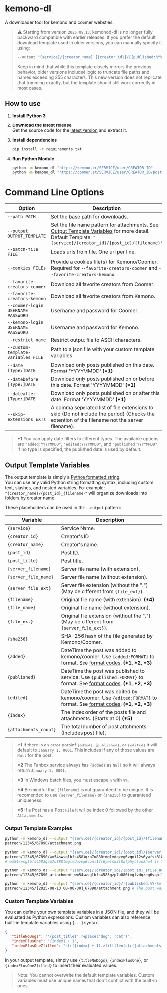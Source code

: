 # kemono-dl
A downloader tool for kemono and coomer websties.
> ⚠️ Starting from version `2025.08.13`, kemonod-dl is no longer fully backward compatible with earlier releases. If you prefer the default download template used in older versions, you can manually specify it using:
> ```bash
> --output "{service}/{creator_name} [{creator_id}]/[{published:%Y%m%d}] [{post_id}] {post_title}/{index}_{filename}"
> ```
> Keep in mind that while this template closely mirrors the previous behavior, older versions included logic to truncate file paths and names exceeding 255 characters. This new version does not replicate that trimming exactly, but the template should still work correctly in most cases.
 
## How to use
1. **Install Python 3**  

2. **Download the latest release**  
   Get the source code for the [latest version](https://github.com/AplhaSlayer1964/kemono-dl/releases/latest) and extract it.

3. **Install dependencies**  
   ```bash
   pip install -r requirements.txt
   ```

4.  **Run Python Module**  
    ```bash
    python -m kemono_dl "https://kemono.cr/SERVICE/user/CREATOR_ID" 
    python -m kemono_dl "https://coomer.st/SERVICE/user/CREATOR_ID/post/POST_ID"
    ```

# Command Line Options

| Option                             | Description                                                                                                                                                                            |
| ---------------------------------- | -------------------------------------------------------------------------------------------------------------------------------------------------------------------------------------- |
| `--path PATH`                      | Set the base path for downloads.                                                                                                                                                       |
| `--output OUTPUT_TEMPLATE`         | Set the file name pattern for attachments. See [Output Template Variables](https://github.com/AlphaSlayer1964/kemono-dl?tab=readme-ov-file#output-template-variables) for more detail. Default Template: `"{service}/{creator_id}/{post_id}/{filename}"` |
| `--batch-file FILE`                | Loads urls from file. One url per line.                                                                                                                                                |
| `--cookies FILEs`                  | Provide a cookies file(s) for Kemono/Coomer. Required for `--favorite-creators-coomer` and `--favorite-creators-kemono`.                                                               |
| `--favorite-creators-coomer`       | Download all favorite creators from Coomer.                                                                                                                                            |
| `--favorite-creators-kemono`       | Download all favorite creators from Kemono.                                                                                                                                            |
| `--coomer-login USERNAME PASSWORD` | Username and password for Coomer.                                                                                                                                                      |
| `--kemono-login USERNAME PASSWORD` | Username and password for Kemono.                                                                                                                                                      |
| `--restrict-name`                  | Restrict output file to ASCII characters.                                                                                                                                              |
| `--custom-template-variables FILE` | Path to a json file with your custom template variables                                                                                                                                |
| `--date [Type:]DATE`               | Download only posts published on this date. Format 'YYYYMMDD' **(\*1)**                                                                                                                |
| `--datebefore [Type:]DATE`         | Download only posts published on or before this date. Format 'YYYYMMDD' **(\*1)**                                                                                                      |
| `--dateafter [Type:]DATE`          | Download only posts published on or after this date. Format 'YYYYMMDD' **(\*1)**                                                                                                       |
| `--skip-extensions EXTs`           | A comma seperated list of file extensions to skip (Do not include the period) (Checks the extention of the filename not the server filename).                                          |

> **\*1** You can apply date filters to different types. The available options are `"added:YYYYMMDD"`, `"edited:YYYYMMDD"`, and `"published:YYYYMMDD"`. If no type is specified, the published date is used by default.

## Output Template Variables

The output template is simply a [Python formatted string](https://docs.python.org/3/library/string.html#formatstrings).  
You can use any valid Python string formatting syntax, including custom text, slashes, and nested variables. For example:  
`"{creator_name}/{post_id}_{filename}"` will organize downloads into folders by creator name.

These placeholders can be used in the `--output` pattern:

| Variable              | Description                                                                                                                                                                                                 |
| --------------------- | ----------------------------------------------------------------------------------------------------------------------------------------------------------------------------------------------------------- |
| `{service}`           | Service Name.                                                                                                                                                                                               |
| `{creator_id}`        | Creator's ID                                                                                                                                                                                                |
| `{creator_name}`      | Creator's name.                                                                                                                                                                                             |
| `{post_id}`           | Post ID.                                                                                                                                                                                                    |
| `{post_title}`        | Post title.                                                                                                                                                                                                 |
| `{server_filename}`   | Server file name (with extension).                                                                                                                                                                          |
| `{server_file_name}`  | Server file name (without extension).                                                                                                                                                                       |
| `{server_file_ext}`   | Server file extension (without the ".") (May be different from `{file_ext}`).                                                                                                                               |
| `{filename}`          | Original file name (with extension). **(\*4)**                                                                                                                                                              |
| `{file_name}`         | Original file name (without extension).                                                                                                                                                                     |
| `{file_ext}`          | Original file extension (without the ".") (May be different from `{server_file_ext}`).                                                                                                                      |
| `{sha256}`            | SHA-256 hash of the file generated by Kemono/Coomer.                                                                                                                                                        |
| `{added}`             | DateTime the post was added to kemono/coomer. Use `{added:FORMAT}` to format. See [format codes](https://docs.python.org/3/library/datetime.html#strftime-and-strptime-format-codes). **(\*1, \*2, \*3)**   |
| `{published}`         | DateTime the post was published to service. Use `{published:FORMAT}` to format. See [format codes](https://docs.python.org/3/library/datetime.html#strftime-and-strptime-format-codes). **(\*1, \*2, \*3)** |
| `{edited}`            | DateTime the post was edited by kemono/coomer. Use `{edited:FORMAT}` to format. See [format codes](https://docs.python.org/3/library/datetime.html#strftime-and-strptime-format-codes). **(\*1, \*2, \*3)** |
| `{index}`             | The index order of the posts file and attachments. (Starts at 0) **(\*5)**                                                                                                                                  |
| `{attachments_count}` | The total number of post attchments (Includes post file).                                                                                                                                                   |

> **\*1** If there is an error parsinf `{added}`, `{published}`, or `{edited}` it will default to `January 1, 0001`. This includes if any of those values are `Null` for the post.  

> **\*2** The Fanbox service always has `{added}` as `Null` so it will always return `January 1, 0001`.  

> **\*3** In Windows batch files, you must escape `%` with `%%`.  

> **\*4** Be mindful that `{filename}` is not guaranteed to be unique. It is recomended to use `{server_filename}` or `{sha256}` to guaranteed uniqueness.  

> **\*5** If a Post has a Post `File` it will be index 0 followed by the other `Attachments`.

### Output Template Examples
```bash
python -m kemono_dl --output "{service}/{creator_id}/{post_id}/{filename}" "https://kemono.cr/patreon/user/12345/post/67890"
patreon/12345/67890/attachment.png

python -m kemono_dl --output "{service}/{creator_id}/{post_id}/{server_filename}" "https://kemono.cr/patreon/user/12345/post/67890"
patreon/12345/67890/wm54swsglbfs4583qzp7u880tmglvdqzeg6vqni12s6ywfsk3l8afp5ycfwo2hw4.png 
# wm54swsglbfs4583qzp7u880tmglvdqzeg6vqni12s6ywfsk3l8afp5ycfwo2hw4 is the SHA-256 hash of the file that kemono/coomer generated

python -m kemono_dl --output "{service}/{creator_id}/{post_id}_{file_name}_{sha256}.{ext}" "https://kemono.cr/patreon/user/12345/post/67890"
patreon/12345/67890_attachment_wm54swsglbfs4583qzp7u880tmglvdqzeg6vqni12s6ywfsk3l8afp5ycfwo2hw4.png

python -m kemono_dl --output "{service}/{creator_id}/[{published:%Y-%m-%d %H-%M-%S}]_{post_id}/{filename}" "https://kemono.cr/patreon/user/12345/post/67890"
patreon/12345/[2025-08-13 00-00-00]_67890/attachment.png # The post was published on August 13, 2025 at 12:00:00 AM
```

### Custom Template Variables

You can define your own template variables in a JSON file, and they will be evaluated as Python expressions.
Custom variables can also reference built-in template variables using `{...}` syntax.

```json
{
   "titleNoDogs": "'{post_title}'.replace('dog', 'cat')",
   "indexPlusOne": "{index} + 1",
   "indexPlusOneZfilled": "str({index} + 1).zfill(len(str({attachments_count})))"
}
```
In your output template, simply use `{titleNoDogs}`, `{indexPlusOne}`, or `{indexPlusOneZfilled}` to insert their evaluated values.

> Note: You cannot overwrite the default template variables. Custom variables must use unique names that don't conflict with the built-in ones.
